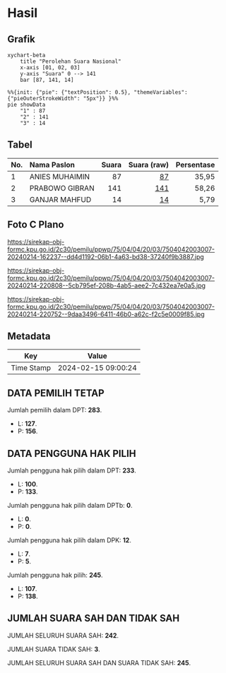 # Hasil

## Grafik

```mermaid
xychart-beta
    title "Perolehan Suara Nasional"
    x-axis [01, 02, 03]
    y-axis "Suara" 0 --> 141
    bar [87, 141, 14]
```

```mermaid
%%{init: {"pie": {"textPosition": 0.5}, "themeVariables": {"pieOuterStrokeWidth": "5px"}} }%%
pie showData
    "1" : 87
    "2" : 141
    "3" : 14
```

## Tabel

| No. | Nama Paslon    | Suara | Suara (raw) | Persentase |
|:--- |:-------------- | -----:| -----------:| ----------:|
| 1   | ANIES MUHAIMIN | 87    | [87][p-1]   | 35,95      |
| 2   | PRABOWO GIBRAN | 141   | [141][p-2]  | 58,26      |
| 3   | GANJAR MAHFUD  | 14    | [14][p-3]   | 5,79       |


[p-1]: https://github.com/gigit-pemilu/pemilu-2024/blob/main/pilpres/hitung-suara/sub/75-gorontalo/sub/04-pohuwato/sub/04-marisa/sub/2003-marisa-selatan/sub/007-tps/sub/paslon-1.txt
[p-2]: https://github.com/gigit-pemilu/pemilu-2024/blob/main/pilpres/hitung-suara/sub/75-gorontalo/sub/04-pohuwato/sub/04-marisa/sub/2003-marisa-selatan/sub/007-tps/sub/paslon-2.txt
[p-3]: https://github.com/gigit-pemilu/pemilu-2024/blob/main/pilpres/hitung-suara/sub/75-gorontalo/sub/04-pohuwato/sub/04-marisa/sub/2003-marisa-selatan/sub/007-tps/sub/paslon-3.txt

## Foto C Plano

https://sirekap-obj-formc.kpu.go.id/2c30/pemilu/ppwp/75/04/04/20/03/7504042003007-20240214-162237--dd4d1192-06b1-4a63-bd38-37240f9b3887.jpg

https://sirekap-obj-formc.kpu.go.id/2c30/pemilu/ppwp/75/04/04/20/03/7504042003007-20240214-220808--5cb795ef-208b-4ab5-aee2-7c432ea7e0a5.jpg

https://sirekap-obj-formc.kpu.go.id/2c30/pemilu/ppwp/75/04/04/20/03/7504042003007-20240214-220752--9daa3496-6411-46b0-a62c-f2c5e0009f85.jpg


## Metadata

| Key        | Value               |
| ---------- | ------------------- |
| Time Stamp | 2024-02-15 09:00:24 |


## DATA PEMILIH TETAP

Jumlah pemilih dalam DPT: **283**.
 * L: **127**.
 * P: **156**.

## DATA PENGGUNA HAK PILIH

Jumlah pengguna hak pilih dalam DPT: **233**.
 * L: **100**.
 * P: **133**.

Jumlah pengguna hak pilih dalam DPTb: **0**.
 * L: **0**.
 * P: **0**.

Jumlah pengguna hak pilih dalam DPK: **12**.
 * L: **7**.
 * P: **5**.

Jumlah pengguna hak pilih: **245**.
 * L: **107**.
 * P: **138**.

## JUMLAH SUARA SAH DAN TIDAK SAH

JUMLAH SELURUH SUARA SAH: **242**.

JUMLAH SUARA TIDAK SAH: **3**.

JUMLAH SELURUH SUARA SAH DAN SUARA TIDAK SAH: **245**.


